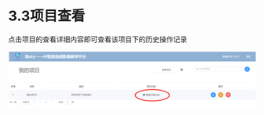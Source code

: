 # 3.3项目查看

点击项目的查看详细内容即可查看该项目下的历史操作记录

![image-20220712154026087](3.3项目查看.assets\image-20220712154026087.png)
